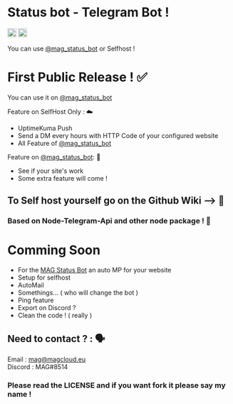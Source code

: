# Status bot - Telegram Bot !

<code><img height="20" src="https://img.shields.io/badge/NodeJS-18.15.0-Green" /></code>  <code><img height="20" src="https://img.shields.io/badge/Version-1.0-important" /></code> 



You can use <a href="https://t.me/mag_stat_bot">@mag_status_bot</a> or Selfhost !

# First Public Release ! ✅

You can use it on  <a href="https://t.me/mag_stat_bot">@mag_status_bot</a> 

Feature on SelfHost Only : ☁️
- UptimeKuma Push
- Send a DM every hours with HTTP Code of your configured website
- All Feature of  <a href="https://t.me/mag_stat_bot">@mag_status_bot</a>

Feature on  <a href="https://t.me/mag_stat_bot">@mag_status_bot</a>: 🤖
- See if your site's work
- Some extra feature will come !


## To Self host yourself go on the Github Wiki --> 📖

### Based on Node-Telegram-Api and other node package ! 🧰

# Comming Soon 
- For the <a href="https://t.me/mag_stat_bot">MAG Status Bot</a> an auto MP for your website
- Setup for selfhost
- AutoMail
- Somethings... ( who will change the bot )
- Ping feature
- Export on Discord ?
- Clean the code !  ( really )

## Need to contact ? : 🗣️

Email : mag@magcloud.eu    
Discord : MAG#8514

### Please read the LICENSE and if you want fork it please say my name !
